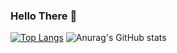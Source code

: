 ### Hello There 👋
<!--
**WasinUddy/WasinUddy** is a ✨ _special_ ✨ repository because its `README.md` (this file) appears on your GitHub profile.

Here are some ideas to get you started:

- 🔭 I’m currently working on ...
- 🌱 I’m currently learning ...
- 👯 I’m looking to collaborate on ...
- 🤔 I’m looking for help with ...
- 💬 Ask me about ...
- 📫 How to reach me: ...
- 😄 Pronouns: ...
- ⚡ Fun fact: ...
-->
[![Top Langs](https://github-readme-stats.vercel.app/api/top-langs/?username=WasinUddy&hide=jupyter%20notebook)](https://github.com/anuraghazra/github-readme-stats)
![Anurag's GitHub stats](https://github-readme-stats.vercel.app/api?username=WasinUddy&show_icons=true&theme=radical)

